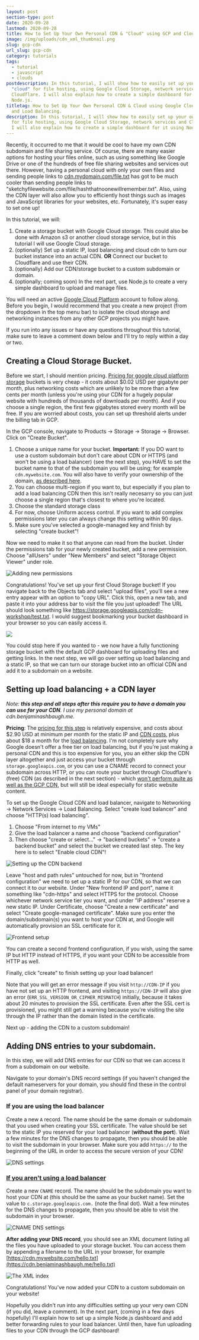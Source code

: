 ```yaml
---
layout: post
section-type: post
date: 2020-09-28
lastmod: 2020-09-28
title: How to Set Up Your Own Personal CDN & "Cloud" using GCP and Cloudflare
image: /img/uploads/cdn_xml_thumbnail.png
slug: gcp-cdn
url_slug: gcp-cdn
category: tutorials
tags:
  - tutorial
  - javascript
  - clouds
postdescription: In this tutorial, I will show how to easily set up your own
  "cloud" for file hosting, using Google Cloud Storage, network services and
  Cloudflare. I will also explain how to create a simple dashboard for it using
  Node.js.
titletag: How to Set Up Your Own Personal CDN & Cloud using Google Cloud Storage
  and Load Balancing.
description: In this tutorial, I will show how to easily set up your own "cloud"
  for file hosting, using Google Cloud Storage, network services and Cloudflare.
  I will also explain how to create a simple dashboard for it using Node.js.
---
```

Recently, it occurred to me that it would be cool to have my own CDN subdomain and file sharing service. Of course, there are many easier options for hosting your files online, such as using something like Google Drive or one of the hundreds of free file sharing websites and services out there. However, having a personal cloud with only your own files and sending people links to [cdn.mydomain.com/file.txt](https://cdn.benjaminashbaugh.me/hello.txt) has got to be much cooler than sending people links to "sketchyfilewebsite.com/file/hashthatnoonewillremember.txt". Also, using the CDN layer will also allow you to efficiently host things such as images and JavaScript libraries for your websites, etc. Fortunately, it's super easy to set one up!

In this tutorial, we will:

1. Create a storage bucket with Google Cloud storage. This could also be done with Amazon s3 or another cloud storage service, but in this tutorial I will use Google Cloud storage.
2. (optionally) Set up a static IP, load balancing and cloud cdn to turn our bucket instance into an actual CDN. **OR** Connect our bucket to Cloudflare and use their CDN.
3. (optionally) Add our CDN/storage bucket to a custom subdomain or domain.
4. (optionally; coming soon) In the next part, use Node.js to create a very simple dashboard to upload and manage files. 

You will need an active [Google Cloud Platform](https://console.cloud.google.com/) account to follow along. Before you begin, I would recommend that you create a new project (from the dropdown in the top menu bar) to isolate the cloud storage and networking instances from any other GCP projects you might have.

If you run into any issues or have any questions throughout this tutorial, make sure to leave a comment down below and I'll try to reply within a day or two.

## Creating a Cloud Storage Bucket.

Before we start, I should mention pricing. [Pricing for google cloud platform storage](https://cloud.google.com/storage/pricing) buckets is very cheap - it costs about $0.02 USD per gigabyte per month, plus networking costs which are unlikely to be more than a few cents per month (unless you're using your CDN for a hugely popular website with hundreds of thousands of downloads per month). And if you choose a single region, the first few gigabytes stored every month will be free. If you are worried about costs, you can set up threshold alerts under the billing tab in GCP.

In the GCP console, navigate to Products -> Storage -> Storage -> Browser. Click on "Create Bucket".

1. Choose a unique name for your bucket. **Important:** If you DO want to use a custom subdomain but don't care about CDN or HTTPS (and won't be using a load balancer) (see the next step), you HAVE to set the bucket name to that of the subdomain you will be using; for example `cdn.mywebsite.com`. You will also have to verify your ownership of the domain, [as described here](https://cloud.google.com/storage/docs/domain-name-verification#verification).
2. You can choose multi-region if you want to, but especially if you plan to add a load balancing CDN then this isn't really necesarry so you can just choose a single region that's closest to where you're located. 
3. Choose the standard storage class
4. For now, choose Uniform access control. If you want to add complex permissions later you can always change this setting within 90 days.
5. Make sure you've selected a google-managed key and finish by selecting "create bucket"!

Now we need to make it so that anyone can read from the bucket. Under the permissions tab for your newly created bucket, add a new permission. Choose "allUsers" under "New Members" and select "Storage Object Viewer" under role.

![Adding new permissions](/img/uploads/2020-09-28_13-28.png "Adding the new permission")

Congratulations! You've set up your first Cloud Storage bucket! If you navigate back to the Objects tab and select "upload files", you'll see a new entry appear with an option to "copy URL". Click this, open a new tab, and paste it into your address bar to visit the file you just uploaded! The URL should look something like <https://storage.googleapis.com/cdn-workshop/test.txt>. I would suggest bookmarking your bucket dashboard in your browser so you can easily access it.

![](/img/uploads/2020-09-28_13-33.png)

You could stop here if you wanted to - we now have a fully functioning storage bucket with the default GCP dashboard for uploading files and getting links. In the next step, we will go over setting up load balancing and a static IP, so that we can turn our storage bucket into an official CDN and add it to a subdomain on a website.

## Setting up load balancing + a CDN layer

*Note: **this step and all steps after this require you to have a domain you can use for your CDN**. I use my personal domain at cdn.benjaminashbaugh.me.*

**Pricing**: The [pricing for this step](https://cloud.google.com/vpc/network-pricing) is relatively expensive, and costs about $2.90 USD at minimum per month for the static IP and [CDN costs](https://cloud.google.com/cdn/pricing), plus about $18 a month for the [load balancing](https://cloud.google.com/vpc/network-pricing#lb). I'm not completely sure why Google doesn't offer a free tier on load balancing, but if you're just making a personal CDN and this is too expensive for you, you an either skip the CDN layer altogether and just access your bucket through `storage.googleapis.com`, or you can use a CNAME record to connect your subdomain across HTTP, or you can route your bucket through Cloudflare's (free) CDN (as described in the next section) - which [won't perform quite as well as the GCP CDN](https://www.cdnperf.com/), but will still be ideal especially for static website content.

To set up the Google Cloud CDN and load balancer, navigate to Networking -> Network Services -> Load Balancing. Select "create load balancer" and choose "HTTP(s) load balancing".

1. Choose "From internet to my VMs"
2. Give the load balancer a name and choose "backend configuration"
3. Then choose "create or select..." -> "backend buckets" -> "create a backend bucket" and select the bucket we created last step. The key here is to select "Enable cloud CDN"!

![Setting up the CDN backend](/img/uploads/2020-09-28_14-05.png "CDN backend")

Leave "host and path rules" untouched for now, but in "frontend configuration" we need to set up a static IP for our CDN, so that we can connect it to our website. Under "New frontend IP and port", name it something like "cdn-https" and select HTTPS for the protocol. Choose whichever network service tier you want, and under "IP address" reserve a new static IP. Under Certificate, choose "Create a new certificate" and select "Create google-managed certificate". Make sure you enter the domain/subdomain(s) you want to host your CDN at, and Google will automatically provision an SSL certificate for it. 

![Frontend setup](/img/uploads/cdn_frontend_setup.png "Frontend setup")

You can create a second frontend configuration, if you wish, using the same IP but HTTP instead of HTTPS, if you want your CDN to be accessible from HTTP as well.

Finally, click "create" to finish setting up your load balancer! 

Note that you will get an error message if you visit `http://CDN-IP` if you have not set up an HTTP frontend, and visiting `https://CDN-IP` will also give an error (`ERR_SSL_VERSION_OR_CIPHER_MISMATCH`) initially, because it takes about 20 minutes to provision the SSL certificate. Even after the SSL cert is provisioned, you might still get a warning because you're visiting the site through the IP rather than the domain listed in the certificate.

Next up - adding the CDN to a custom subdomain!

## Adding DNS entries to your subdomain.

In this step, we will add DNS entries for our CDN so that we can access it from a subdomain on our website. 

Navigate to your domain's DNS record settings (if you haven't changed the default nameservers for your domain, you should find these in the control panel of your domain registrar).

### If you are using the load balancer

Create a new `A` record. The name should be the same domain or subdomain that you used when creating your SSL certificate. The value should be set to the static IP you reserved for your load balancer (**without the port**). Wait a few minutes for the DNS changes to propagate, then you should be able to visit the subdomain in your browser. Make sure you add `https://` to the beginning of the URL in order to access the secure version of your CDN!

![DNS settings](/img/uploads/cdn-dns-settings.png "DNS settings")

### [If you aren't using a load balancer](https://cloud.google.com/storage/docs/request-endpoints#cname)

Create a new `CNAME` record. The name should be the subdomain you want to host your CDN at (this should be the same as your bucket name). Set the value to `c.storage.googleapis.com.` (note the final dot). Wait a few minutes for the DNS changes to propagate, then you should be able to visit the subdomain in your browser. 

![CNAME DNS settings](/img/uploads/cdn-cname-dns-settings.png "DNS settings")

**After adding your DNS record**, you should see an XML document listing all the files you have uploaded to your storage bucket. You can access them by appending a filename to the URL in your browser, for example [https://cdn.mywebsite.com/hello.txt](https://cdn.benjaminashbaugh.me/hello.txt)

![The XML index](/img/uploads/cdn_xml_thumbnail.png "The XML index")

Congratulations! You've now added your CDN to a custom subdomain on your website!

Hopefully you didn't run into any difficulties setting up your very own CDN (if you did, leave a comment). In the next part, (coming in a few days hopefully) I'll explain how to set up a simple Node.js dashboard and add better forwarding rules to your load balancer. Until then, have fun uploading files to your CDN through the GCP dashboard!